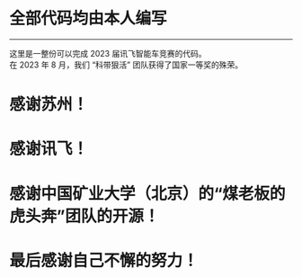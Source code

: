 # 全部代码均由**本人**编写
---
这里是一整份可以完成 2023 届讯飞智能车竞赛的代码。</br>
在 2023 年 8 月，我们 “科带狠活” 团队获得了国家一等奖的殊荣。</br>

# 感谢苏州！</br>
# 感谢讯飞！</br>
# 感谢中国矿业大学（北京）的“煤老板的虎头奔”团队的开源！</br>
# 最后感谢自己不懈的努力！</br>
